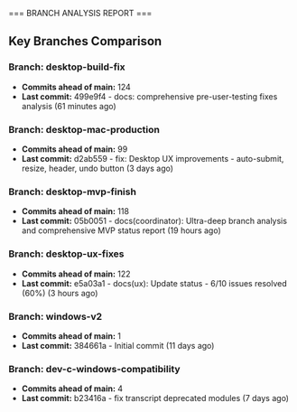 === BRANCH ANALYSIS REPORT ===

## Key Branches Comparison

### Branch: desktop-build-fix
- **Commits ahead of main:** 124
- **Last commit:** 499e9f4 - docs: comprehensive pre-user-testing fixes analysis (61 minutes ago)

### Branch: desktop-mac-production
- **Commits ahead of main:** 99
- **Last commit:** d2ab559 - fix: Desktop UX improvements - auto-submit, resize, header, undo button (3 days ago)

### Branch: desktop-mvp-finish
- **Commits ahead of main:** 118
- **Last commit:** 05b0051 - docs(coordinator): Ultra-deep branch analysis and comprehensive MVP status report (19 hours ago)

### Branch: desktop-ux-fixes
- **Commits ahead of main:** 122
- **Last commit:** e5a03a1 - docs(ux): Update status - 6/10 issues resolved (60%) (3 hours ago)

### Branch: windows-v2
- **Commits ahead of main:** 1
- **Last commit:** 384661a - Initial commit (11 days ago)

### Branch: dev-c-windows-compatibility
- **Commits ahead of main:** 4
- **Last commit:** b23416a - fix transcript deprecated modules (7 days ago)

